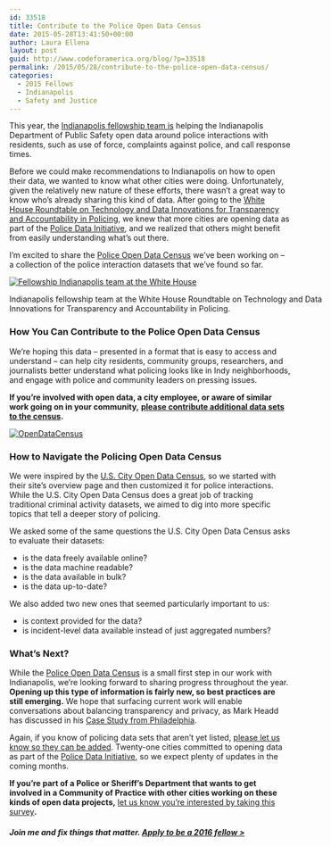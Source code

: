 ```yaml
---
id: 33518
title: Contribute to the Police Open Data Census
date: 2015-05-28T13:41:50+00:00
author: Laura Ellena
layout: post
guid: http://www.codeforamerica.org/blog/?p=33518
permalink: /2015/05/28/contribute-to-the-police-open-data-census/
categories:
  - 2015 Fellows
  - Indianapolis
  - Safety and Justice
---
```

This year, the [Indianapolis fellowship team is](http://www.codeforamerica.org/governments/indianapolis/) helping the Indianapolis Department of Public Safety open data around police interactions with residents, such as use of force, complaints against police, and call response times.

Before we could make recommendations to Indianapolis on how to open their data, we wanted to know what other cities were doing. Unfortunately, given the relatively new nature of these efforts, there wasn’t a great way to know who’s already sharing this kind of data. After going to the [White House Roundtable on Technology and Data Innovations for Transparency and Accountability in Policing](http://www.codeforamerica.org/blog/2015/04/07/code-for-america-joins-white-house-convening-on-tech-and-community-safety/), we knew that more cities are opening data as part of the [Police Data Initiative](https://www.whitehouse.gov/blog/2015/05/18/launching-police-data-initiative), and we realized that others might benefit from easily understanding what’s out there.

I’m excited to share the [Police Open Data Census](https://codeforamerica.github.io/PoliceOpenDataCensus/) we’ve been working on – a collection of the police interaction datasets that we’ve found so far.

<div id="attachment_33550" style="width: 610px" class="wp-caption aligncenter">
  <a href="http://www.codeforamerica.org/blog/wp-content/uploads/2015/05/teamindywh.jpg"><img class="wp-image-33550 size-full" src="http://www.codeforamerica.org/blog/wp-content/uploads/2015/05/teamindywh.jpg" alt="Fellowship Indianapolis team at the White House" /></a>
  
  <p class="wp-caption-text">
    Indianapolis fellowship team at the White House Roundtable on Technology and Data Innovations for Transparency and Accountability in Policing.
  </p>
</div>

### How You Can Contribute to the Police Open Data Census

We’re hoping this data &#8211; presented in a format that is easy to access and understand &#8211; can help city residents, community groups, researchers, and journalists better understand what policing looks like in Indy neighborhoods, and engage with police and community leaders on pressing issues.

**If you’re involved with open data, a city employee, or aware of similar work going on in your community,** [**please contribute additional data sets to the census**](https://docs.google.com/a/codeforamerica.org/forms/d/1Qe3UQOPI7w0QxdsVVhy6tTbX5TYMlqc48duP7YP9z6k/viewform)**.**

[<img class="alignnone size-full wp-image-33520" src="http://www.codeforamerica.org/blog/wp-content/uploads/2015/05/OpenDataCensus.png" alt="OpenDataCensus" />](http://www.codeforamerica.org/blog/wp-content/uploads/2015/05/OpenDataCensus.png)

### How to Navigate the Policing Open Data Census

We were inspired by the [U.S. City Open Data Census](http://us-city.census.okfn.org/), so we started with their site’s overview page and then customized it for police interactions. While the U.S. City Open Data Census does a great job of tracking traditional criminal activity datasets, we aimed to dig into more specific topics that tell a deeper story of policing.

We asked some of the same questions the U.S. City Open Data Census asks to evaluate their datasets:

  * is the data freely available online?
  * is the data machine readable?
  * is the data available in bulk?
  * is the data up-to-date?

We also added two new ones that seemed particularly important to us:

  * is context provided for the data?
  * is incident-level data available instead of just aggregated numbers?

### What’s Next?

While the [Police Open Data Census](https://codeforamerica.github.io/PoliceOpenDataCensus/) is a small first step in our work with Indianapolis, we’re looking forward to sharing progress throughout the year. **Opening up this type of information is fairly new, so best practices are still emerging.** We hope that surfacing current work will enable conversations about balancing transparency and privacy, as Mark Headd has discussed in his [Case Study from Philadelphia](http://opendata.guide/case1.html).

Again, if you know of policing data sets that aren’t yet listed, [please let us know so they can be added](https://docs.google.com/a/codeforamerica.org/forms/d/1Qe3UQOPI7w0QxdsVVhy6tTbX5TYMlqc48duP7YP9z6k/viewform). Twenty-one cities committed to opening data as part of the [Police Data Initiative](https://www.whitehouse.gov/blog/2015/05/18/launching-police-data-initiative), so we expect plenty of updates in the coming months.

**If you’re part of a Police or Sheriff’s Department that wants to get involved in a Community of Practice with other cities working on these kinds of open data projects,** [let us know you’re interested by taking this survey](https://docs.google.com/forms/d/1R832Gu3iAlAvPGU_O2gBC538qad-ZIIwgy5Ew-J4CfM/viewform?edit_requested=true#start=invite)**.**

##### Join me and fix things that matter. [Apply to be a 2016 fellow >](http://www.codeforamerica.org/forms/fellowship/become-a-fellow/?source_codes=blog)